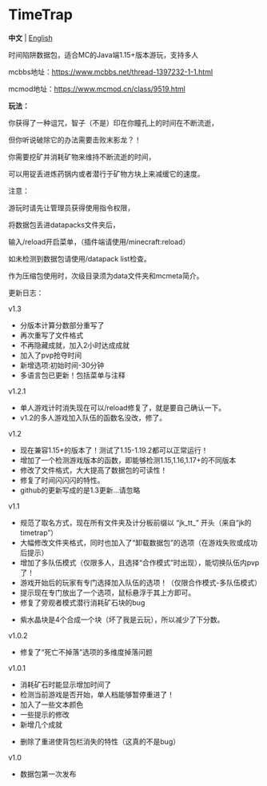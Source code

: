 # TimeTrap
**中文** | [English](https://github.com/JesKi13567/TimeTrap/blob/main/README_English.md)

时间陷阱数据包，适合MC的Java端1.15+版本游玩，支持多人

mcbbs地址：https://www.mcbbs.net/thread-1397232-1-1.html

mcmod地址：https://www.mcmod.cn/class/9519.html

**玩法：**

你获得了一种诅咒，智子（不是）印在你瞳孔上的时间在不断流逝，

但你听说破除它的办法需要击败末影龙？！


你需要挖矿并消耗矿物来维持不断流逝的时间，

可以用锭丢进炼药锅内或者潜行于矿物方块上来减缓它的速度。

注意：

游玩时请先让管理员获得使用指令权限，

将数据包丢进datapacks文件夹后，

输入/reload开启菜单，（插件端请使用/minecraft:reload）

如未检测到数据包请使用/datapack list检查。

作为压缩包使用时，次级目录须为data文件夹和mcmeta简介。


更新日志：

v1.3
+ 分版本计算分数部分重写了
+ 再次重写了文件格式
+ 不再隐藏成就，加入2小时达成成就
+ 加入了pvp抢夺时间
+ 新增选项:初始时间-30分钟
+ 多语言包已更新！包括菜单与注释


v1.2.1
+ 单人游戏计时消失现在可以/reload修复了，就是要自己确认一下。
+ v1.2的多人游戏加入队伍的函数名没改，修了。


v1.2

+ 现在兼容1.15+的版本了！测试了1.15-1.19.2都可以正常运行！
+ 增加了一个检测游戏版本的函数，即能够检测1.15,1.16,1.17+的不同版本
+ 修改了文件格式，大大提高了数据包的可读性！
+ 修复了时间闪闪闪的特性。
+ github的更新写成的是1.3更新...请忽略


v1.1

+ 规范了取名方式，现在所有文件夹及计分板前缀以 “jk_tt_” 开头（来自“jk的timetrap”）
+ 大幅修改文件夹格式，同时也加入了“卸载数据包”的选项（在游戏失败或成功后提示）
+ 增加了多队伍模式（仅限多人，且选择“合作模式”时出现），能切换队伍内pvp了！
+ 游戏开始后的玩家有专门选择加入队伍的选项！（仅限合作模式-多队伍模式）
+ 提示现在专门放出了一个选项，鼠标悬浮于其上方即可。
+ 修复了旁观者模式潜行消耗矿石块的bug
- 紫水晶块是4个合成一个块（坏了我是云玩），所以减少了下分数。


v1.0.2

+ 修复了“死亡不掉落”选项的多维度掉落问题


v1.0.1

+ 消耗矿石时能显示增加时间了
+ 检测当前游戏是否开始，单人档能够暂停重进了！
+ 加入了一些文本颜色
+ 一些提示的修改
+ 新增几个成就
- 删除了重进使背包栏消失的特性（这真的不是bug）

v1.0

+ 数据包第一次发布
